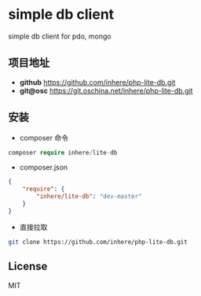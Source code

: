 # simple db client

simple db client for pdo, mongo

## 项目地址

- **github** https://github.com/inhere/php-lite-db.git
- **git@osc** https://git.oschina.net/inhere/php-lite-db.git

## 安装

- composer 命令

```php
composer require inhere/lite-db
```

- composer.json

```json
{
    "require": {
        "inhere/lite-db": "dev-master"
    }
}
```

- 直接拉取

```bash
git clone https://github.com/inhere/php-lite-db.git
```


## License 

MIT
